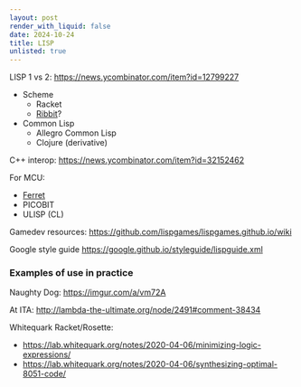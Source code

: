 ```yaml
---
layout: post
render_with_liquid: false
date: 2024-10-24
title: LISP
unlisted: true
---
```


LISP 1 vs 2: <https://news.ycombinator.com/item?id=12799227>

- Scheme
  - Racket
  - [Ribbit](http://www.iro.umontreal.ca/~feeley/papers/YvonFeeleyVMIL21.pdf)?
- Common Lisp
  - Allegro Common Lisp
  - Clojure (derivative)

C++ interop: <https://news.ycombinator.com/item?id=32152462>

For MCU:

- [Ferret](https://ferret-lang.org/)
- PICOBIT
- ULISP (CL)

Gamedev resources:
<https://github.com/lispgames/lispgames.github.io/wiki>

Google style guide <https://google.github.io/styleguide/lispguide.xml>

### Examples of use in practice

Naughty Dog: <https://imgur.com/a/vm72A>

At ITA: <http://lambda-the-ultimate.org/node/2491#comment-38434>

Whitequark Racket/Rosette:

- <https://lab.whitequark.org/notes/2020-04-06/minimizing-logic-expressions/>
- <https://lab.whitequark.org/notes/2020-04-06/synthesizing-optimal-8051-code/>
